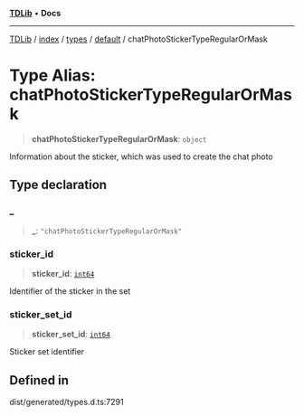 [**TDLib**](../../../../../../README.md) • **Docs**

***

[TDLib](../../../../../../modules.md) / [index](../../../../../README.md) / [types](../../../README.md) / [default](../README.md) / chatPhotoStickerTypeRegularOrMask

# Type Alias: chatPhotoStickerTypeRegularOrMask

> **chatPhotoStickerTypeRegularOrMask**: `object`

Information about the sticker, which was used to create the chat photo

## Type declaration

### \_

> **\_**: `"chatPhotoStickerTypeRegularOrMask"`

### sticker\_id

> **sticker\_id**: [`int64`](int64.md)

Identifier of the sticker in the set

### sticker\_set\_id

> **sticker\_set\_id**: [`int64`](int64.md)

Sticker set identifier

## Defined in

dist/generated/types.d.ts:7291
